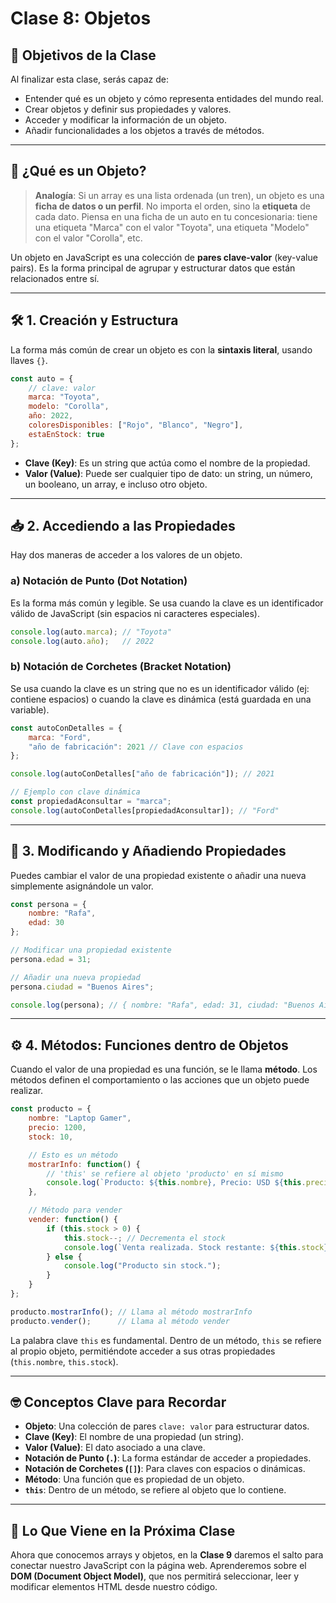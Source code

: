 # Clase 8: Objetos

## 🎯 Objetivos de la Clase

Al finalizar esta clase, serás capaz de:
- Entender qué es un objeto y cómo representa entidades del mundo real.
- Crear objetos y definir sus propiedades y valores.
- Acceder y modificar la información de un objeto.
- Añadir funcionalidades a los objetos a través de métodos.

---

## 🤔 ¿Qué es un Objeto?

> **Analogía**: Si un array es una lista ordenada (un tren), un objeto es una **ficha de datos o un perfil**. No importa el orden, sino la **etiqueta** de cada dato. Piensa en una ficha de un auto en tu concesionaria: tiene una etiqueta "Marca" con el valor "Toyota", una etiqueta "Modelo" con el valor "Corolla", etc.

Un objeto en JavaScript es una colección de **pares clave-valor** (key-value pairs). Es la forma principal de agrupar y estructurar datos que están relacionados entre sí.

---

## 🛠️ 1. Creación y Estructura

La forma más común de crear un objeto es con la **sintaxis literal**, usando llaves `{}`.

```javascript
const auto = {
    // clave: valor
    marca: "Toyota",
    modelo: "Corolla",
    año: 2022,
    coloresDisponibles: ["Rojo", "Blanco", "Negro"],
    estaEnStock: true
};
```
- **Clave (Key)**: Es un string que actúa como el nombre de la propiedad.
- **Valor (Value)**: Puede ser cualquier tipo de dato: un string, un número, un booleano, un array, e incluso otro objeto.

---

## 📥 2. Accediendo a las Propiedades

Hay dos maneras de acceder a los valores de un objeto.

### a) Notación de Punto (Dot Notation)
Es la forma más común y legible. Se usa cuando la clave es un identificador válido de JavaScript (sin espacios ni caracteres especiales).

```javascript
console.log(auto.marca); // "Toyota"
console.log(auto.año);   // 2022
```

### b) Notación de Corchetes (Bracket Notation)
Se usa cuando la clave es un string que no es un identificador válido (ej: contiene espacios) o cuando la clave es dinámica (está guardada en una variable).

```javascript
const autoConDetalles = {
    marca: "Ford",
    "año de fabricación": 2021 // Clave con espacios
};

console.log(autoConDetalles["año de fabricación"]); // 2021

// Ejemplo con clave dinámica
const propiedadAconsultar = "marca";
console.log(autoConDetalles[propiedadAconsultar]); // "Ford"
```

---

## 🔄 3. Modificando y Añadiendo Propiedades

Puedes cambiar el valor de una propiedad existente o añadir una nueva simplemente asignándole un valor.

```javascript
const persona = {
    nombre: "Rafa",
    edad: 30
};

// Modificar una propiedad existente
persona.edad = 31;

// Añadir una nueva propiedad
persona.ciudad = "Buenos Aires";

console.log(persona); // { nombre: "Rafa", edad: 31, ciudad: "Buenos Aires" }
```

---

## ⚙️ 4. Métodos: Funciones dentro de Objetos

Cuando el valor de una propiedad es una función, se le llama **método**. Los métodos definen el comportamiento o las acciones que un objeto puede realizar.

```javascript
const producto = {
    nombre: "Laptop Gamer",
    precio: 1200,
    stock: 10,

    // Esto es un método
    mostrarInfo: function() {
        // 'this' se refiere al objeto 'producto' en sí mismo
        console.log(`Producto: ${this.nombre}, Precio: USD ${this.precio}`);
    },

    // Método para vender
    vender: function() {
        if (this.stock > 0) {
            this.stock--; // Decrementa el stock
            console.log(`Venta realizada. Stock restante: ${this.stock}`);
        } else {
            console.log("Producto sin stock.");
        }
    }
};

producto.mostrarInfo(); // Llama al método mostrarInfo
producto.vender();      // Llama al método vender
```

La palabra clave `this` es fundamental. Dentro de un método, `this` se refiere al propio objeto, permitiéndote acceder a sus otras propiedades (`this.nombre`, `this.stock`).

---

## 🤓 Conceptos Clave para Recordar

- **Objeto**: Una colección de pares `clave: valor` para estructurar datos.
- **Clave (Key)**: El nombre de una propiedad (un string).
- **Valor (Value)**: El dato asociado a una clave.
- **Notación de Punto (`.`)**: La forma estándar de acceder a propiedades.
- **Notación de Corchetes (`[]`)**: Para claves con espacios o dinámicas.
- **Método**: Una función que es propiedad de un objeto.
- **`this`**: Dentro de un método, se refiere al objeto que lo contiene.

---

## 🎯 Lo Que Viene en la Próxima Clase

Ahora que conocemos arrays y objetos, en la **Clase 9** daremos el salto para conectar nuestro JavaScript con la página web. Aprenderemos sobre el **DOM (Document Object Model)**, que nos permitirá seleccionar, leer y modificar elementos HTML desde nuestro código.
